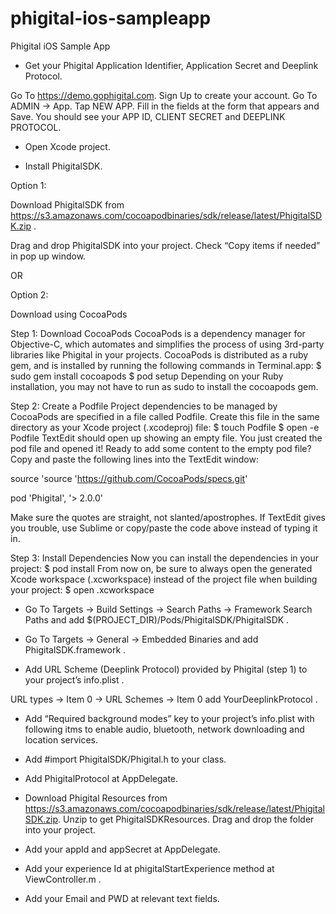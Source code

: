 # phigital-ios-sampleapp
Phigital iOS Sample App


- Get your Phigital Application Identifier, Application Secret and Deeplink Protocol.

Go To   https://demo.gophigital.com.
Sign Up to create your account.
Go To ADMIN -> App.
Tap NEW APP.
Fill in the fields at the form that appears and Save.
You should see your APP ID, CLIENT SECRET and DEEPLINK PROTOCOL.

- Open Xcode project.

- Install PhigitalSDK.


Option 1:  

Download PhigitalSDK from  https://s3.amazonaws.com/cocoapodbinaries/sdk/release/latest/PhigitalSDK.zip .

Drag and drop PhigitalSDK into your project. 
Check “Copy items if needed” in pop up window.



OR 

Option 2:

Download using CocoaPods

Step 1: Download CocoaPods
CocoaPods is a dependency manager for Objective-C, which automates and simplifies the process of using 3rd-party libraries like Phigital in your projects.
CocoaPods is distributed as a ruby gem, and is installed by running the following commands in Terminal.app:
$ sudo gem install cocoapods
$ pod setup
Depending on your Ruby installation, you may not have to run as sudo to install the cocoapods gem.

Step 2: Create a Podfile
Project dependencies to be managed by CocoaPods are specified in a file called Podfile. Create this file in the same directory as your Xcode project (.xcodeproj) file:
$ touch Podfile
$ open -e Podfile
TextEdit should open up showing an empty file. You just created the pod file and opened it! Ready to add some content to the empty pod file?
Copy and paste the following lines into the TextEdit window:

source 'source 'https://github.com/CocoaPods/specs.git'

pod 'Phigital', '> 2.0.0'

Make sure the quotes are straight, not slanted/apostrophes. If TextEdit gives you trouble, use Sublime or copy/paste the code above instead of typing it in.

Step 3: Install Dependencies
Now you can install the dependencies in your project:
$ pod install
From now on, be sure to always open the generated Xcode workspace (.xcworkspace) instead of the project file when building your project:
$ open <YourProjectName>.xcworkspace


- Go To Targets -> Build Settings -> Search Paths -> Framework Search Paths and add  $(PROJECT_DIR)/Pods/PhigitalSDK/PhigitalSDK .


- Go To Targets -> General -> Embedded Binaries and add PhigitalSDK.framework .


- Add URL Scheme (Deeplink Protocol) provided by Phigital (step 1) to your project’s info.plist .

URL types -> Item 0 -> URL Schemes -> Item 0 add YourDeeplinkProtocol .


- Add “Required background modes” key to your project’s info.plist with following itms to enable audio, bluetooth, network downloading and location services.



- Add  #import PhigitalSDK/Phigital.h to your class.


- Add PhigitalProtocol at AppDelegate.


- Download Phigital Resources from https://s3.amazonaws.com/cocoapodbinaries/sdk/release/latest/PhigitalSDK.zip. 
Unzip to get PhigitalSDKResources.
Drag and drop the folder into your project.

- Add your appId and appSecret at AppDelegate.
 
- Add your experience Id at phigitalStartExperience method at ViewController.m .

- Add your Email and PWD at relevant text fields. 

